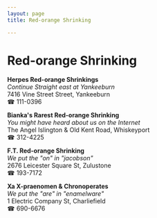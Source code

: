 ```yaml
---
layout: page 
title: Red-orange Shrinking

---
```



# Red-orange Shrinking


 **Herpes Red-orange Shrinkings**  
_Continue Straight east at Yankeeburn_  
7416 Vine Street Street, Yankeeburn  
☎ 111-0396

**Bianka's Rarest Red-orange Shrinking**  
_You might have heard about us on the Internet_  
The Angel Islington & Old Kent Road, Whiskeyport  
☎ 312-4225

**F.T. Red-orange Shrinking**  
_We put the "on" in "jacobson"_  
2676 Leicester Square St, Zulustone  
☎ 193-7172

**Xa X-praenomen & Chronoperates**  
_We put the "are" in "enamelware"_  
1 Electric Company St, Charliefield  
☎ 690-6676

